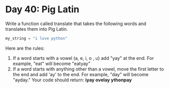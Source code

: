 # Day 40: Pig Latin  

Write a function called translate that takes the following words and translates them into Pig Latin.

```python
my_string = "i love python"
```

Here are the rules:

1. If a word starts with a vowel (a,  e, i, o , u) add "yay" at
the end. For example,  "eat" will become "eatyay"
2. If a word starts with anything other than a vowel, move
the first letter to the end and add 'ay' to the end. For
example,  "day" will become "ayday."
Your code should return:
**iyay ovelay ythonpay**
